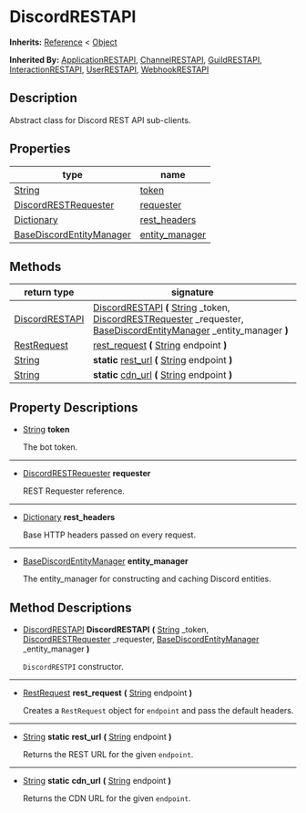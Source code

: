   
# DiscordRESTAPI
  
**Inherits:** [Reference](https://docs.godotengine.org/en/3.5/classes/class_reference.html) < [Object](https://docs.godotengine.org/en/3.5/classes/class_object.html)  
  
**Inherited By:** [ApplicationRESTAPI](./class_applicationrestapi.md), [ChannelRESTAPI](./class_channelrestapi.md), [GuildRESTAPI](./class_guildrestapi.md), [InteractionRESTAPI](./class_interactionrestapi.md), [UserRESTAPI](./class_userrestapi.md), [WebhookRESTAPI](./class_webhookrestapi.md)  
  
## Description
  
Abstract class for Discord REST API sub-clients.  
  
## Properties
  
| type                                                                            | name                                        |
|---------------------------------------------------------------------------------|---------------------------------------------|
| [String](https://docs.godotengine.org/en/3.5/classes/class_string.html)         | [token](#property-token)                    |
| [DiscordRESTRequester](./class_discordrestrequester.md)                         | [requester](#property-requester)            |
| [Dictionary](https://docs.godotengine.org/en/3.5/classes/class_dictionary.html) | [rest\_headers](#property-rest-headers)     |
| [BaseDiscordEntityManager](./class_basediscordentitymanager.md)                 | [entity\_manager](#property-entity-manager) |  
  
## Methods
  
| return type                                                             | signature                                                                                                                                                                                                                                                                                    |
|-------------------------------------------------------------------------|----------------------------------------------------------------------------------------------------------------------------------------------------------------------------------------------------------------------------------------------------------------------------------------------|
| [DiscordRESTAPI](./class_discordrestapi.md)                             | [DiscordRESTAPI](#method-DiscordRESTAPI) **(** [String](https://docs.godotengine.org/en/3.5/classes/class_string.html) \_token, [DiscordRESTRequester](./class_discordrestrequester.md) \_requester, [BaseDiscordEntityManager](./class_basediscordentitymanager.md) \_entity\_manager **)** |
| [RestRequest](./class_restrequest.md)                                   | [rest\_request](#method-rest-request) **(** [String](https://docs.godotengine.org/en/3.5/classes/class_string.html) endpoint **)**                                                                                                                                                           |
| [String](https://docs.godotengine.org/en/3.5/classes/class_string.html) | **static** [rest\_url](#method-rest-url) **(** [String](https://docs.godotengine.org/en/3.5/classes/class_string.html) endpoint **)**                                                                                                                                                        |
| [String](https://docs.godotengine.org/en/3.5/classes/class_string.html) | **static** [cdn\_url](#method-cdn-url) **(** [String](https://docs.godotengine.org/en/3.5/classes/class_string.html) endpoint **)**                                                                                                                                                          |  
  
## Property Descriptions
  
- <a name="property-token"></a>[String](https://docs.godotengine.org/en/3.5/classes/class_string.html) **token**  
  
	The bot token.  
________________

- <a name="property-requester"></a>[DiscordRESTRequester](./class_discordrestrequester.md) **requester**  
  
	REST Requester reference.  
________________

- <a name="property-rest-headers"></a>[Dictionary](https://docs.godotengine.org/en/3.5/classes/class_dictionary.html) **rest_headers**  
  
	Base HTTP headers passed on every request.  
________________

- <a name="property-entity-manager"></a>[BaseDiscordEntityManager](./class_basediscordentitymanager.md) **entity_manager**  
  
	The entity_manager for constructing and caching Discord entities.
  
  
## Method Descriptions
  
- <a name="method-DiscordRESTAPI"></a>[DiscordRESTAPI](./class_discordrestapi.md) **DiscordRESTAPI** **(** [String](https://docs.godotengine.org/en/3.5/classes/class_string.html) \_token, [DiscordRESTRequester](./class_discordrestrequester.md) \_requester, [BaseDiscordEntityManager](./class_basediscordentitymanager.md) \_entity\_manager **)**  
  
	`DiscordRESTPI` constructor.  
________________

- <a name="method-rest-request"></a>[RestRequest](./class_restrequest.md) **rest\_request** **(** [String](https://docs.godotengine.org/en/3.5/classes/class_string.html) endpoint **)**  
  
	Creates a `RestRequest` object for `endpoint` and pass the default headers.  
________________

- <a name="method-rest-url"></a>[String](https://docs.godotengine.org/en/3.5/classes/class_string.html) **static** **rest\_url** **(** [String](https://docs.godotengine.org/en/3.5/classes/class_string.html) endpoint **)**  
  
	Returns the REST URL for the given `endpoint`.  
________________

- <a name="method-cdn-url"></a>[String](https://docs.godotengine.org/en/3.5/classes/class_string.html) **static** **cdn\_url** **(** [String](https://docs.godotengine.org/en/3.5/classes/class_string.html) endpoint **)**  
  
	Returns the CDN URL for the given `endpoint`.
  
